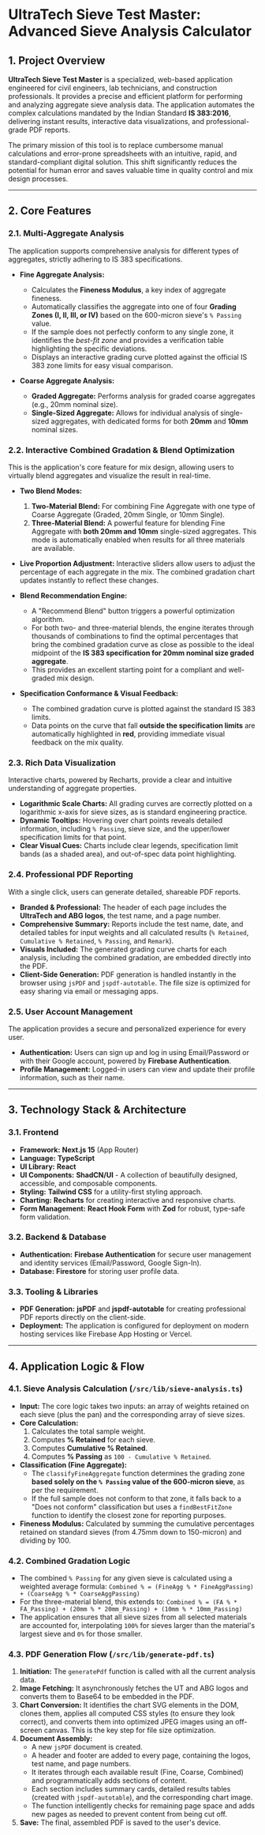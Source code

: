 # UltraTech Sieve Test Master: Advanced Sieve Analysis Calculator

## 1. Project Overview

**UltraTech Sieve Test Master** is a specialized, web-based application engineered for civil engineers, lab technicians, and construction professionals. It provides a precise and efficient platform for performing and analyzing aggregate sieve analysis data. The application automates the complex calculations mandated by the Indian Standard **IS 383:2016**, delivering instant results, interactive data visualizations, and professional-grade PDF reports.

The primary mission of this tool is to replace cumbersome manual calculations and error-prone spreadsheets with an intuitive, rapid, and standard-compliant digital solution. This shift significantly reduces the potential for human error and saves valuable time in quality control and mix design processes.

---

## 2. Core Features

### 2.1. Multi-Aggregate Analysis
The application supports comprehensive analysis for different types of aggregates, strictly adhering to IS 383 specifications.

-   **Fine Aggregate Analysis:**
    -   Calculates the **Fineness Modulus**, a key index of aggregate fineness.
    -   Automatically classifies the aggregate into one of four **Grading Zones (I, II, III, or IV)** based on the 600-micron sieve's `% Passing` value.
    -   If the sample does not perfectly conform to any single zone, it identifies the *best-fit zone* and provides a verification table highlighting the specific deviations.
    -   Displays an interactive grading curve plotted against the official IS 383 zone limits for easy visual comparison.

-   **Coarse Aggregate Analysis:**
    -   **Graded Aggregate:** Performs analysis for graded coarse aggregates (e.g., 20mm nominal size).
    -   **Single-Sized Aggregate:** Allows for individual analysis of single-sized aggregates, with dedicated forms for both **20mm** and **10mm** nominal sizes.

### 2.2. Interactive Combined Gradation & Blend Optimization
This is the application's core feature for mix design, allowing users to virtually blend aggregates and visualize the result in real-time.

-   **Two Blend Modes:**
    1.  **Two-Material Blend:** For combining Fine Aggregate with one type of Coarse Aggregate (Graded, 20mm Single, or 10mm Single).
    2.  **Three-Material Blend:** A powerful feature for blending Fine Aggregate with **both 20mm and 10mm** single-sized aggregates. This mode is automatically enabled when results for all three materials are available.

-   **Live Proportion Adjustment:** Interactive sliders allow users to adjust the percentage of each aggregate in the mix. The combined gradation chart updates instantly to reflect these changes.

-   **Blend Recommendation Engine:**
    -   A "Recommend Blend" button triggers a powerful optimization algorithm.
    -   For both two- and three-material blends, the engine iterates through thousands of combinations to find the optimal percentages that bring the combined gradation curve as close as possible to the ideal midpoint of the **IS 383 specification for 20mm nominal size graded aggregate**.
    -   This provides an excellent starting point for a compliant and well-graded mix design.

-   **Specification Conformance & Visual Feedback:**
    -   The combined gradation curve is plotted against the standard IS 383 limits.
    -   Data points on the curve that fall **outside the specification limits** are automatically highlighted in **red**, providing immediate visual feedback on the mix quality.

### 2.3. Rich Data Visualization
Interactive charts, powered by Recharts, provide a clear and intuitive understanding of aggregate properties.

-   **Logarithmic Scale Charts:** All grading curves are correctly plotted on a logarithmic x-axis for sieve sizes, as is standard engineering practice.
-   **Dynamic Tooltips:** Hovering over chart points reveals detailed information, including `% Passing`, sieve size, and the upper/lower specification limits for that point.
-   **Clear Visual Cues:** Charts include clear legends, specification limit bands (as a shaded area), and out-of-spec data point highlighting.

### 2.4. Professional PDF Reporting
With a single click, users can generate detailed, shareable PDF reports.

-   **Branded & Professional:** The header of each page includes the **UltraTech and ABG logos**, the test name, and a page number.
-   **Comprehensive Summary:** Reports include the test name, date, and detailed tables for input weights and all calculated results (`% Retained`, `Cumulative % Retained`, `% Passing`, and `Remark`).
-   **Visuals Included:** The generated grading curve charts for each analysis, including the combined gradation, are embedded directly into the PDF.
-   **Client-Side Generation:** PDF generation is handled instantly in the browser using `jsPDF` and `jspdf-autotable`. The file size is optimized for easy sharing via email or messaging apps.

### 2.5. User Account Management
The application provides a secure and personalized experience for every user.

-   **Authentication:** Users can sign up and log in using Email/Password or with their Google account, powered by **Firebase Authentication**.
-   **Profile Management:** Logged-in users can view and update their profile information, such as their name.

---

## 3. Technology Stack & Architecture

### 3.1. Frontend
-   **Framework:** **Next.js 15** (App Router)
-   **Language:** **TypeScript**
-   **UI Library:** **React**
-   **UI Components:** **ShadCN/UI** - A collection of beautifully designed, accessible, and composable components.
-   **Styling:** **Tailwind CSS** for a utility-first styling approach.
-   **Charting:** **Recharts** for creating interactive and responsive charts.
-   **Form Management:** **React Hook Form** with **Zod** for robust, type-safe form validation.

### 3.2. Backend & Database
-   **Authentication:** **Firebase Authentication** for secure user management and identity services (Email/Password, Google Sign-In).
-   **Database:** **Firestore** for storing user profile data.

### 3.3. Tooling & Libraries
-   **PDF Generation:** **jsPDF** and **jspdf-autotable** for creating professional PDF reports directly on the client-side.
-   **Deployment:** The application is configured for deployment on modern hosting services like Firebase App Hosting or Vercel.

---

## 4. Application Logic & Flow

### 4.1. Sieve Analysis Calculation (`/src/lib/sieve-analysis.ts`)
-   **Input:** The core logic takes two inputs: an array of weights retained on each sieve (plus the pan) and the corresponding array of sieve sizes.
-   **Core Calculation:**
    1.  Calculates the total sample weight.
    2.  Computes **% Retained** for each sieve.
    3.  Computes **Cumulative % Retained**.
    4.  Computes **% Passing** as `100 - Cumulative % Retained`.
-   **Classification (Fine Aggregate):**
    -   The `classifyFineAggregate` function determines the grading zone **based solely on the `% Passing` value of the 600-micron sieve**, as per the requirement.
    -   If the full sample does not conform to that zone, it falls back to a "Does not conform" classification but uses a `findBestFitZone` function to identify the closest zone for reporting purposes.
-   **Fineness Modulus:** Calculated by summing the cumulative percentages retained on standard sieves (from 4.75mm down to 150-micron) and dividing by 100.

### 4.2. Combined Gradation Logic
-   The combined `% Passing` for any given sieve is calculated using a weighted average formula:
    `Combined % = (FineAgg % * FineAggPassing) + (CoarseAgg % * CoarseAggPassing)`
-   For the three-material blend, this extends to:
    `Combined % = (FA % * FA_Passing) + (20mm % * 20mm_Passing) + (10mm % * 10mm_Passing)`
-   The application ensures that all sieve sizes from all selected materials are accounted for, interpolating `100%` for sieves larger than the material's largest sieve and `0%` for those smaller.

### 4.3. PDF Generation Flow (`/src/lib/generate-pdf.ts`)
1.  **Initiation:** The `generatePdf` function is called with all the current analysis data.
2.  **Image Fetching:** It asynchronously fetches the UT and ABG logos and converts them to Base64 to be embedded in the PDF.
3.  **Chart Conversion:** It identifies the chart SVG elements in the DOM, clones them, applies all computed CSS styles (to ensure they look correct), and converts them into optimized JPEG images using an off-screen canvas. This is the key step for file size optimization.
4.  **Document Assembly:**
    -   A new `jsPDF` document is created.
    -   A header and footer are added to every page, containing the logos, test name, and page numbers.
    -   It iterates through each available result (Fine, Coarse, Combined) and programmatically adds sections of content.
    -   Each section includes summary cards, detailed results tables (created with `jspdf-autotable`), and the corresponding chart image.
    -   The function intelligently checks for remaining page space and adds new pages as needed to prevent content from being cut off.
5.  **Save:** The final, assembled PDF is saved to the user's device.
